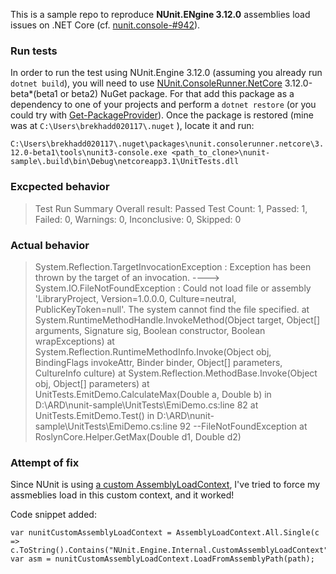 This is a sample repo to reproduce **NUnit.ENgine 3.12.0** assemblies load issues on .NET Core (cf. [nunit.console-#942](https://github.com/nunit/nunit-console/pull/942)).

### Run tests
In order to run the test using NUnit.Engine 3.12.0 (assuming you already run `dotnet build`), you will need to use [NUnit.ConsoleRunner.NetCore](https://www.nuget.org/packages/NUnit.ConsoleRunner.NetCore/) 3.12.0-beta*(beta1 or beta2) NuGet package. For that add this package as a dependency to one of your projects and perform a `dotnet restore` (or you could try with [Get-PackageProvider](https://docs.microsoft.com/en-us/powershell/module/packagemanagement/get-packageprovider?view=powershell-7.1)).
Once the package is restored (mine was at `C:\Users\brekhadd020117\.nuget` ), locate it and run:

```C:\Users\brekhadd020117\.nuget\packages\nunit.consolerunner.netcore\3.12.0-beta1\tools\nunit3-console.exe <path_to_clone>\nunit-sample\.build\bin\Debug\netcoreapp3.1\UnitTests.dll```

### Excpected behavior
>Test Run Summary
  Overall result: Passed
  Test Count: 1, Passed: 1, Failed: 0, Warnings: 0, Inconclusive: 0, Skipped: 0

### Actual behavior

>System.Reflection.TargetInvocationException : Exception has been thrown by the target of an invocation.
  ----> System.IO.FileNotFoundException : Could not load file or assembly 'LibraryProject, Version=1.0.0.0, Culture=neutral, PublicKeyToken=null'. The system cannot find the file specified.
   at System.RuntimeMethodHandle.InvokeMethod(Object target, Object[] arguments, Signature sig, Boolean constructor, Boolean wrapExceptions)
   at System.Reflection.RuntimeMethodInfo.Invoke(Object obj, BindingFlags invokeAttr, Binder binder, Object[] parameters, CultureInfo culture)
   at System.Reflection.MethodBase.Invoke(Object obj, Object[] parameters)
   at UnitTests.EmitDemo.CalculateMax(Double a, Double b) in D:\ARD\nunit-sample\UnitTests\EmiDemo.cs:line 82
   at UnitTests.EmitDemo.Test() in D:\ARD\nunit-sample\UnitTests\EmiDemo.cs:line 92
--FileNotFoundException
   at RoslynCore.Helper.GetMax(Double d1, Double d2)

### Attempt of fix

Since NUnit is using [a custom AssemblyLoadContext](https://github.com/nunit/nunit-console/pull/781), I've tried to force my assmeblies load in this custom context, and it worked!

Code snippet added:
```
var nunitCustomAssemblyLoadContext = AssemblyLoadContext.All.Single(c => c.ToString().Contains("NUnit.Engine.Internal.CustomAssemblyLoadContext"));
var asm = nunitCustomAssemblyLoadContext.LoadFromAssemblyPath(path);
```